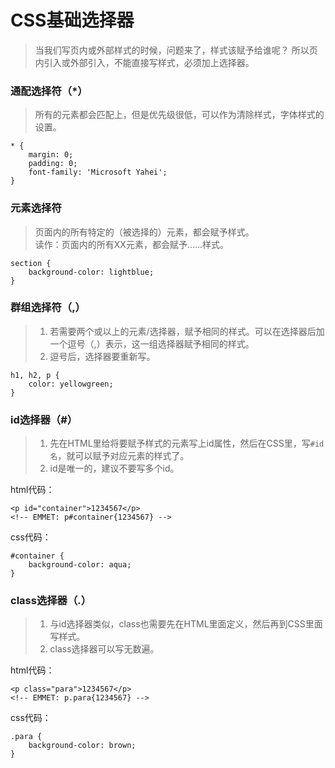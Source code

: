# CSS基础选择器
> 当我们写页内或外部样式的时候，问题来了，样式该赋予给谁呢？
> 所以页内引入或外部引入，不能直接写样式，必须加上选择器。

### 通配选择符（*）
> 所有的元素都会匹配上，但是优先级很低，可以作为清除样式，字体样式的设置。
	
	* {
		margin: 0;
		padding: 0;
		font-family: 'Microsoft Yahei';
	}

### 元素选择符
> 页面内的所有特定的（被选择的）元素，都会赋予样式。<br>
> 读作：页面内的所有XX元素，都会赋予......样式。

	section {
		background-color: lightblue;
	}

### 群组选择符（,）
> 1. 若需要两个或以上的元素/选择器，赋予相同的样式。可以在选择器后加一个逗号（,）表示，这一组选择器赋予相同的样式。
> 2. 逗号后，选择器要重新写。

	h1, h2, p {
		color: yellowgreen;
	}

### id选择器（#）
> 1. 先在HTML里给将要赋予样式的元素写上id属性，然后在CSS里，写```#id名```，就可以赋予对应元素的样式了。<br>
> 2. id是唯一的，建议不要写多个id。

html代码：<br>

	<p id="container">1234567</p>
	<!-- EMMET: p#container{1234567} -->

css代码：<br>

	#container {
		background-color: aqua;
	}

### class选择器（.）
> 1. 与id选择器类似，class也需要先在HTML里面定义，然后再到CSS里面写样式。
> 2. class选择器可以写无数遍。

html代码：<br>

	<p class="para">1234567</p>
	<!-- EMMET: p.para{1234567} -->

css代码：<br>

	.para {
		background-color: brown;
	}